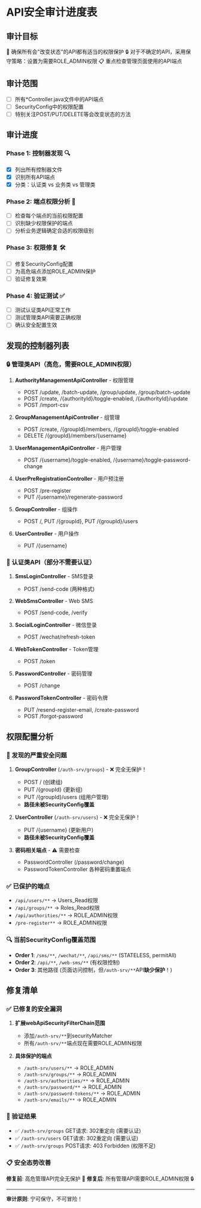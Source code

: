 # API安全审计进度表

## 审计目标
🎯 确保所有会"改变状态"的API都有适当的权限保护
🔒 对于不确定的API，采用保守策略：设置为需要ROLE_ADMIN权限
📋 重点检查管理页面使用的API端点

## 审计范围
- [ ] 所有*Controller.java文件中的API端点
- [ ] SecurityConfig中的权限配置
- [ ] 特别关注POST/PUT/DELETE等会改变状态的方法

## 审计进度

### Phase 1: 控制器发现 🔍
- [x] 列出所有控制器文件
- [x] 识别所有API端点
- [x] 分类：认证类 vs 业务类 vs 管理类

### Phase 2: 端点权限分析 🔐
- [ ] 检查每个端点的当前权限配置
- [ ] 识别缺少权限保护的端点
- [ ] 分析业务逻辑确定合适的权限级别

### Phase 3: 权限修复 🛠️
- [ ] 修复SecurityConfig配置
- [ ] 为高危端点添加ROLE_ADMIN保护
- [ ] 验证修复效果

### Phase 4: 验证测试 ✅
- [ ] 测试认证类API正常工作
- [ ] 测试管理类API需要正确权限
- [ ] 确认安全配置生效

## 发现的控制器列表

### 🔒 管理类API（高危，需要ROLE_ADMIN权限）
1. **AuthorityManagementApiController** - 权限管理
   - POST /update, /batch-update, /group/update, /group/batch-update
   - POST /create, /{authorityId}/toggle-enabled, /{authorityId}/update
   - POST /import-csv

2. **GroupManagementApiController** - 组管理
   - POST /create, /{groupId}/members, /{groupId}/toggle-enabled
   - DELETE /{groupId}/members/{username}

3. **UserManagementApiController** - 用户管理
   - POST /{username}/toggle-enabled, /{username}/toggle-password-change

4. **UserPreRegistrationController** - 用户预注册
   - POST /pre-register
   - PUT /{username}/regenerate-password

5. **GroupController** - 组操作
   - POST /, PUT /{groupId}, PUT /{groupId}/users

6. **UserController** - 用户操作
   - PUT /{username} 

### 🔐 认证类API（部分不需要认证）
1. **SmsLoginController** - SMS登录
   - POST /send-code (两种格式)

2. **WebSmsController** - Web SMS
   - POST /send-code, /verify

3. **SocialLoginController** - 微信登录
   - POST /wechat/refresh-token

4. **WebTokenController** - Token管理
   - POST /token

5. **PasswordController** - 密码管理
   - POST /change

6. **PasswordTokenController** - 密码令牌
   - PUT /resend-register-email, /create-password
   - POST /forgot-password

## 权限配置分析

### 🚨 发现的严重安全问题

1. **GroupController** (`/auth-srv/groups`) - ❌ 完全无保护！
   - POST / (创建组)
   - PUT /{groupId} (更新组)
   - PUT /{groupId}/users (组用户管理)
   - **路径未被SecurityConfig覆盖**

2. **UserController** (`/auth-srv/users`) - ❌ 完全无保护！
   - PUT /{username} (更新用户)
   - **路径未被SecurityConfig覆盖**

3. **密码相关端点** - ⚠️ 需要检查
   - PasswordController (/password/change)
   - PasswordTokenController 各种密码重置端点

### ✅ 已保护的端点
- `/api/users/**` → Users_Read权限
- `/api/groups/**` → Roles_Read权限  
- `/api/authorities/**` → ROLE_ADMIN权限
- `/pre-register**` → ROLE_ADMIN权限

### 🔍 当前SecurityConfig覆盖范围
- **Order 1**: `/sms/**`, `/wechat/**`, `/api/sms/**` (STATELESS, permitAll)
- **Order 2**: `/api/**`, `/web-sms/**` (有权限控制)
- **Order 3**: 其他路径 (页面访问控制，但`/auth-srv/**`API**缺少保护**！)

## 修复清单

### ✅ 已修复的安全漏洞
1. **扩展webApiSecurityFilterChain范围**
   - 添加`/auth-srv/**`到securityMatcher
   - 所有`/auth-srv/**`端点现在需要ROLE_ADMIN权限

2. **具体保护的端点**
   - `/auth-srv/users/**` → ROLE_ADMIN
   - `/auth-srv/groups/**` → ROLE_ADMIN  
   - `/auth-srv/authorities/**` → ROLE_ADMIN
   - `/auth-srv/password/**` → ROLE_ADMIN
   - `/auth-srv/password-tokens/**` → ROLE_ADMIN
   - `/auth-srv/emails/**` → ROLE_ADMIN

### 🧪 验证结果
- ✅ `/auth-srv/groups` GET请求: 302重定向 (需要认证)
- ✅ `/auth-srv/users` GET请求: 302重定向 (需要认证)  
- ✅ `/auth-srv/groups` POST请求: 403 Forbidden (权限不足)

### 📋 安全态势改善
**修复前**: 高危管理API完全无保护 🚨
**修复后**: 所有管理API需要ROLE_ADMIN权限 🔒

---
**审计原则**: 宁可保守，不可冒险！ 